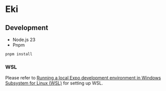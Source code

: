 # Eki

## Development

- Node.js 23
- Pnpm

```bash
pnpm install
```

### WSL

Please refer to [Running a local Expo development environment in Windows Subsystem for Linux (WSL)](https://github.com/expo/fyi/blob/main/wsl.md) for setting up WSL.
